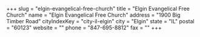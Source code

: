 +++
slug = "elgin-evangelical-free-church"
title = "Elgin Evangelical Free Church"
name = "Elgin Evangelical Free Church"
address = "1900 Big Timber Road"
cityIndexKey = "city-il-elgin"
city = "Elgin"
state = "IL"
postal = "60123"
website = ""
phone = "847-695-8812"
fax = ""
+++
